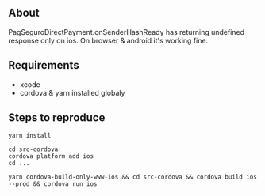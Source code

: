 ## About

PagSeguroDirectPayment.onSenderHashReady has returning undefined response only on ios. On browser &  android it's working fine.

## Requirements

* xcode
* cordova & yarn installed globaly

## Steps to reproduce

```
yarn install

cd src-cordova
cordova platform add ios
cd ...

yarn cordova-build-only-www-ios && cd src-cordova && cordova build ios --prod && cordova run ios
```
